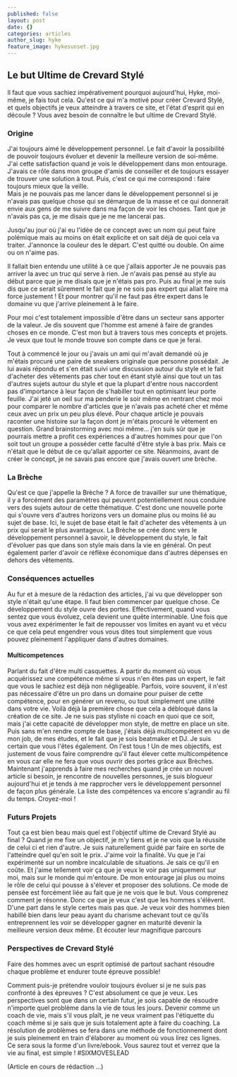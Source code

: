 ```yaml
---
published: false
layout: post
date: {}
categories: articles
author_slug: hyke
feature_image: hykesunset.jpg
---
```

## Le but Ultime de Crevard Stylé

Il faut que vous sachiez impérativement pourquoi aujourd'hui, Hyke, moi-même, je fais tout cela.
Qu'est ce qui m'a motivé pour créer Crevard Stylé, et quels objectifs je veux atteindre à travers ce site, et l'état d'esprit qui en découle ?
Vous avez besoin de connaître le but ultime de Crevard Stylé.

### Origine 

J'ai toujours aimé le développement personnel. Le fait d'avoir la possibilité de pouvoir toujours évoluer et devenir la meilleure version de soi-même. J'ai cette satisfaction quand je vois le développement dans mon entourage. J'avais ce rôle dans mon groupe d'amis de conseiller et de toujours essayer de trouver une solution à tout. Puis, c'est ce qui me correspond : faire toujours mieux que la veille.  
Mais je ne pouvais pas me lancer dans le développement personnel si je n'avais pas quelque chose qui se démarque de la masse et ce qui donnerait envie aux gens de me suivre dans ma façon de voir les choses. Tant que je n'avais pas ça, je me disais que je ne me lancerai pas.  

Jusqu'au jour où j'ai eu l'idée de ce concept avec un nom qui peut faire polémique mais au moins on était explicite et on sait déjà de quoi cela va traiter. J'annonce la couleur des le départ. C'est quitté ou double. On aime ou on n'aime pas.

Il fallait bien entendu une utilité à ce que j'allais apporter 
Je ne pouvais pas arriver la avec un truc qui serve à rien.
Je n'avais pas pensé au style au début parce que je me disais que je n'étais pas pro. Puis au final je me suis dis que ce serait sûrement le fait que je ne sois pas expert qui allait faire ma force justement ! Et pour montrer qu'il ne faut pas être expert dans le domaine vu que j'arrive pleinement à le faire.

Pour moi c'est totalement impossible d'être dans un secteur sans apporter de la valeur. Je dis souvent que l'homme est amené à faire de grandes choses en ce monde. C'est mon but à travers tous mes concepts et projets. Je veux que tout le monde trouve son compte dans ce que je ferai.

Tout à commencé le jour ou j'avais un ami qui m'avait demandé où je m'étais procuré une paire de sneakers originale que personne possédait. Je lui avais répondu et s'en était suivi une discussion autour du style et le fait d'acheter des vêtements pas cher tout en étant stylé ainsi que tout un tas d'autres sujets autour du style et que la plupart d'entre nous naccordent pas d'importance à leur façon de s'habiller tout en optimisant leur porte feuille.
J'ai jeté un oeil sur ma penderie le soir même en rentrant chez moi pour comparer le nombre d'articles que je n'avais pas acheté cher et même ceux avec un prix un peu plus élevé. Pour chaque article je pouvais raconter une histoire sur la façon dont je m'étais procuré le vêtement en question.
Grand brainstorming avec moi même... j'en suis sûr que je pourrais mettre a profit ces expériences a d'autres hommes pour que l'on soit tout un groupe a posséder cette faculté d'être style à bas prix. Mais ce n'était que le début de ce qu'allait apporter ce site. Néanmoins, avant de créer le concept, je ne savais pas encore que j'avais ouvert une brèche. 

### La Brèche

Qu'est ce que j'appelle la Brèche ?  A force de travailler sur une thématique, il y a forcément des paramètres qui peuvent potentiellement nous conduire vers des sujets autour de cette thématique. C'est donc une nouvelle porte qui s'ouvre vers d'autres horizons vers un domaine plus ou moins lié au sujet de base. Ici, le sujet de base était le fait d'acheter des vêtements à un prix qui serait le plus avantageux. La Brèche se crée donc vers le développement personnel à savoir, le développement du style, le fait d'évoluer pas que dans son style mais dans la vie en général. On peut également parler d'avoir ce réflèxe économique dans d'autres dépenses en dehors des vêtements.

### Conséquences actuelles

Au fur et à mesure de la rédaction des articles, j'ai vu que développer son style n'était qu'une étape. Il faut bien commencer par quelque chose. Ce développement du style ouvre des portes. Effectivement, quand vous sentez que vous évoluez, cela devient une quête interminable. Une fois que vous avez expérimenter le fait de repousser vos limites en ayant vu et vécu ce que cela peut engendrer vous vous dites tout simplement que vous pouvez pleinement l'appliquer dans d'autres domaines.

#### Multicompetences
Parlant du fait d'être multi casquettes. A partir du moment où vous acquérissez une compétence même si vous n'en êtes pas un expert, le fait que vous le sachiez est déjà non négligeable. Parfois, voire souvent, il n'est pas nécessaire d'être un pro dans un domaine pour puiser de cette compétence, pour en générer un revenu, ou tout simplement une utilité dans votre vie.
Voilà déjà la première chose que cela a débloqué dans la création de ce site. Je ne suis pas styliste ni coach en quoi que ce soit, mais j'ai cette capacité de développer mon style, de mettre en place un site. Puis sans m'en rendre compte de base, j'étais déjà multicompétent en vu de mon job, de mes études, et le fait que je sois beatmaker et DJ. Je suis certain que vous l'êtes également. On l'est tous ! Un de mes objectifs, est justement de vous faire comprendre qu'il faut élever cette multicompétence en vous car elle ne fera que vous ouvrir des portes grâce aux Brèches.
Maintenant j'apprends à faire mes recherches quand je crée un nouvel article si besoin, je rencontre de nouvelles personnes, je suis blogueur aujourd'hui et je tends à me rapprocher vers le développement personnel de façon plus générale. La liste des compétences va encore s'agrandir au fil du temps. Croyez-moi !

### Futurs Projets

Tout ça est bien beau mais quel est l'objectif ultime de Crevard Stylé au final ?
Quand je me fixe un objectif, je m'y tiens et je ne vois que la réussite de celui ci et rien d'autre. Je suis naturellement guidé par faire en sorte de l'atteindre quel qu'en soit le prix. J'aime voir la finalité. Vu que je l'ai expérimenté sur un nombre incalculable de situations. Je sais ce qu'il en coûte. Et j'aime tellement voir ça que je veux le voir pas uniquement sur moi, mais sur le monde qui m'entoure. De mon entourage jai plus ou moins le rôle de celui qui pousse à s'élever et proposer des solutions. Ce mode de pensée est forcément liée au fait que je ne vois que le but. Vous comprenez comment je résonne.
Donc ce que je veux c'est que les hommes s'élèvent. D'une part dans le style certes mais pas que. Je veux voir des hommes bien habillé bien dans leur peau ayant du charisme achevant tout ce qu'ils entreprennent les voir se développer gagner en maturité devenir la meilleure version deux même. Et écouter leur magnifique parcours

### Perspectives de Crevard Stylé

Faire des hommes avec un esprit optimisé de partout sachant résoudre chaque problème et endurer toute épreuve possible!

Comment puis-je prétendre vouloir toujours évoluer si je ne suis pas confronté à des épreuves ? C'est absolument ce que je veux. Les perspectives sont que dans un certain futur, je sois capable de résoudre n'importe quel problème dans la vie de tous les jours. Devenir comme un coach de vie, mais s'il vous plaît, je ne veux vraiment pas l'étiquette du coach même si je sais que je suis totalement apte à faire du coaching. La résolution de problèmes se fera dans une méthode de fonctionnement dont je suis pleinement en train d'élaborer au moment où vous lirez ces lignes. Ce sera sous la forme d'un livre/ebook. Vous saurez tout et verrez que la vie au final, est simple ! #SIXMOVESLEAD


(Article en cours de rédaction ...)
